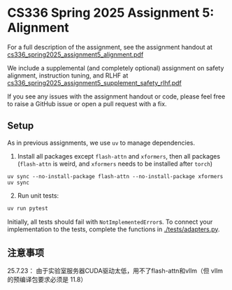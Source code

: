 # CS336 Spring 2025 Assignment 5: Alignment

For a full description of the assignment, see the assignment handout at
[cs336_spring2025_assignment5_alignment.pdf](./cs336_spring2025_assignment5_alignment.pdf)

We include a supplemental (and completely optional) assignment on safety alignment, instruction tuning, and RLHF at [cs336_spring2025_assignment5_supplement_safety_rlhf.pdf](./cs336_spring2025_assignment5_supplement_safety_rlhf.pdf)

If you see any issues with the assignment handout or code, please feel free to
raise a GitHub issue or open a pull request with a fix.

## Setup

As in previous assignments, we use `uv` to manage dependencies.

1. Install all packages except `flash-attn` and `xformers`, then all packages (`flash-attn` is weird, and `xformers` needs to be installed after `torch`)
```
uv sync --no-install-package flash-attn --no-install-package xformers
uv sync
```

2. Run unit tests:

``` sh
uv run pytest
```

Initially, all tests should fail with `NotImplementedError`s.
To connect your implementation to the tests, complete the
functions in [./tests/adapters.py](./tests/adapters.py).

## 注意事项
25.7.23：
由于实验室服务器CUDA驱动太低，用不了flash-attn和vllm（但 vllm 的预编译包要求必须是 11.8）